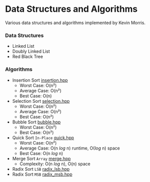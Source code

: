 # Data Structures and Algorithms

Various data structures and algorithms implemented by Kevin Morris.

### Data Structures

* Linked List
* Doubly Linked List
* Red Black Tree

### Algorithms

* Insertion Sort [insertion.hpp](https://github.com/kevr/data-structures-and-algorithms/tree/master/include/insertion.hpp)
	* Worst Case: O(n&sup2;)
	* Average Case: O(n&sup2;)
	* Best Case: O(n)
* Selection Sort [selection.hpp](https://github.com/kevr/data-structures-and-algorithms/tree/master/include/selection.hpp)
	* Worst Case: O(n&sup2;)
	* Average Case: O(n&sup2;)
	* Best Case: O(n&sup2;)
* Bubble Sort [bubble.hpp](https://github.com/kevr/data-structures-and-algorithms/tree/master/include/bubble.hpp)
	* Worst Case: O(n&sup2;)
	* Best Case: O(n&sup2;)
* Quick Sort `In-Place` [quick.hpp](https://github.com/kevr/data-structures-and-algorithms/tree/master/include/quick.hpp)
    * Worst Case: O(n&sup2;)
    * Average Case: O(n _log_ n) runtime, O(_log_ n) space
    * Best Case: O(n _log_ n)
* Merge Sort `Array` [merge.hpp](https://github.com/kevr/data-structures-and-algorithms/tree/master/include/merge.hpp)
	* Complexity: O(n _log_ n), O(n) space
* Radix Sort `LSB` [radix_lsb.hpp](https://github.com/kevr/data-structures-and-algorithms/tree/master/include/radix_lsb.hpp)
* Radix Sort `MSB` [radix_msb.hpp](https://github.com/kevr/data-structures-and-algorithms/tree/master/include/radix_msb.hpp)


